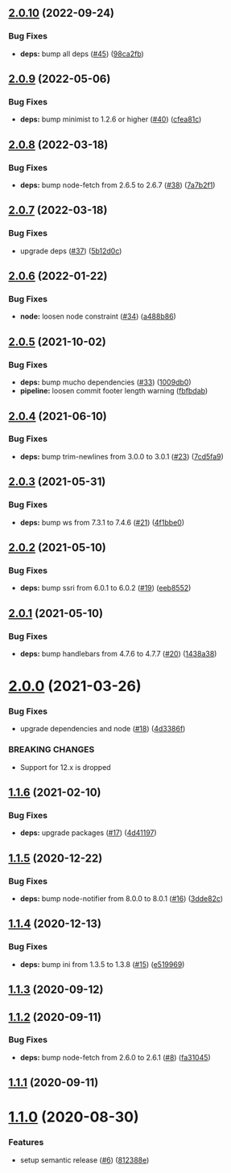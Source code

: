 ## [2.0.10](https://github.com/JoepKockelkorn/git-branch-picker/compare/v2.0.9...v2.0.10) (2022-09-24)


### Bug Fixes

* **deps:** bump all deps ([#45](https://github.com/JoepKockelkorn/git-branch-picker/issues/45)) ([98ca2fb](https://github.com/JoepKockelkorn/git-branch-picker/commit/98ca2fbe83381eca8f4d96a8148bf37b4e230640))

## [2.0.9](https://github.com/JoepKockelkorn/git-branch-picker/compare/v2.0.8...v2.0.9) (2022-05-06)


### Bug Fixes

* **deps:** bump minimist to 1.2.6 or higher ([#40](https://github.com/JoepKockelkorn/git-branch-picker/issues/40)) ([cfea81c](https://github.com/JoepKockelkorn/git-branch-picker/commit/cfea81c7fef02818c70997a94425f0d423b7e3ac))

## [2.0.8](https://github.com/JoepKockelkorn/git-branch-picker/compare/v2.0.7...v2.0.8) (2022-03-18)


### Bug Fixes

* **deps:** bump node-fetch from 2.6.5 to 2.6.7 ([#38](https://github.com/JoepKockelkorn/git-branch-picker/issues/38)) ([7a7b2f1](https://github.com/JoepKockelkorn/git-branch-picker/commit/7a7b2f1e5d225d64019aaaa2d335c2260842dc43))

## [2.0.7](https://github.com/JoepKockelkorn/git-branch-picker/compare/v2.0.6...v2.0.7) (2022-03-18)


### Bug Fixes

* upgrade deps ([#37](https://github.com/JoepKockelkorn/git-branch-picker/issues/37)) ([5b12d0c](https://github.com/JoepKockelkorn/git-branch-picker/commit/5b12d0c2bafd79d5320df45177f423ddf531c2f5))

## [2.0.6](https://github.com/JoepKockelkorn/git-branch-picker/compare/v2.0.5...v2.0.6) (2022-01-22)


### Bug Fixes

* **node:** loosen node constraint ([#34](https://github.com/JoepKockelkorn/git-branch-picker/issues/34)) ([a488b86](https://github.com/JoepKockelkorn/git-branch-picker/commit/a488b866b5b372c1721837f9dbe41f0e20951f8b))

## [2.0.5](https://github.com/JoepKockelkorn/git-branch-picker/compare/v2.0.4...v2.0.5) (2021-10-02)


### Bug Fixes

* **deps:** bump mucho dependencies ([#33](https://github.com/JoepKockelkorn/git-branch-picker/issues/33)) ([1009db0](https://github.com/JoepKockelkorn/git-branch-picker/commit/1009db088b70962aa678ff4d405f88c815a0e300))
* **pipeline:** loosen commit footer length warning ([fbfbdab](https://github.com/JoepKockelkorn/git-branch-picker/commit/fbfbdab71b1789ad5a666a4ba072dd06ce677dd6))

## [2.0.4](https://github.com/JoepKockelkorn/git-branch-picker/compare/v2.0.3...v2.0.4) (2021-06-10)


### Bug Fixes

* **deps:** bump trim-newlines from 3.0.0 to 3.0.1 ([#23](https://github.com/JoepKockelkorn/git-branch-picker/issues/23)) ([7cd5fa9](https://github.com/JoepKockelkorn/git-branch-picker/commit/7cd5fa9d7db7c87d3f0d75b13fe6fba7855da288))

## [2.0.3](https://github.com/JoepKockelkorn/git-branch-picker/compare/v2.0.2...v2.0.3) (2021-05-31)


### Bug Fixes

* **deps:** bump ws from 7.3.1 to 7.4.6 ([#21](https://github.com/JoepKockelkorn/git-branch-picker/issues/21)) ([4f1bbe0](https://github.com/JoepKockelkorn/git-branch-picker/commit/4f1bbe0414506a041595808ae7d652c9c8a2cdf8))

## [2.0.2](https://github.com/JoepKockelkorn/git-branch-picker/compare/v2.0.1...v2.0.2) (2021-05-10)


### Bug Fixes

* **deps:** bump ssri from 6.0.1 to 6.0.2 ([#19](https://github.com/JoepKockelkorn/git-branch-picker/issues/19)) ([eeb8552](https://github.com/JoepKockelkorn/git-branch-picker/commit/eeb85524bab3273b72b54cf2d03f6c4a18f977a5))

## [2.0.1](https://github.com/JoepKockelkorn/git-branch-picker/compare/v2.0.0...v2.0.1) (2021-05-10)


### Bug Fixes

* **deps:** bump handlebars from 4.7.6 to 4.7.7 ([#20](https://github.com/JoepKockelkorn/git-branch-picker/issues/20)) ([1438a38](https://github.com/JoepKockelkorn/git-branch-picker/commit/1438a385b3fa00bb1491bf7efec186c3741c2889))

# [2.0.0](https://github.com/JoepKockelkorn/git-branch-picker/compare/v1.1.6...v2.0.0) (2021-03-26)


### Bug Fixes

* upgrade dependencies and node ([#18](https://github.com/JoepKockelkorn/git-branch-picker/issues/18)) ([4d3386f](https://github.com/JoepKockelkorn/git-branch-picker/commit/4d3386f8b955947116afff36a784d8b1cab82862))


### BREAKING CHANGES

* Support for 12.x is dropped

## [1.1.6](https://github.com/JoepKockelkorn/git-branch-picker/compare/v1.1.5...v1.1.6) (2021-02-10)


### Bug Fixes

* **deps:** upgrade packages ([#17](https://github.com/JoepKockelkorn/git-branch-picker/issues/17)) ([4d41197](https://github.com/JoepKockelkorn/git-branch-picker/commit/4d4119700f1ab16c1c425504691b6aacf9190ac1))

## [1.1.5](https://github.com/JoepKockelkorn/git-branch-picker/compare/v1.1.4...v1.1.5) (2020-12-22)


### Bug Fixes

* **deps:** bump node-notifier from 8.0.0 to 8.0.1 ([#16](https://github.com/JoepKockelkorn/git-branch-picker/issues/16)) ([3dde82c](https://github.com/JoepKockelkorn/git-branch-picker/commit/3dde82c9cd2d08d83423907d5287bc5b9b1188c4))

## [1.1.4](https://github.com/JoepKockelkorn/git-branch-picker/compare/v1.1.3...v1.1.4) (2020-12-13)


### Bug Fixes

* **deps:** bump ini from 1.3.5 to 1.3.8 ([#15](https://github.com/JoepKockelkorn/git-branch-picker/issues/15)) ([e519969](https://github.com/JoepKockelkorn/git-branch-picker/commit/e519969f9d159a49bff33c61496999e164e6e9a4))

## [1.1.3](https://github.com/JoepKockelkorn/git-branch-picker/compare/v1.1.2...v1.1.3) (2020-09-12)

## [1.1.2](https://github.com/JoepKockelkorn/git-branch-picker/compare/v1.1.1...v1.1.2) (2020-09-11)


### Bug Fixes

* **deps:** bump node-fetch from 2.6.0 to 2.6.1 ([#8](https://github.com/JoepKockelkorn/git-branch-picker/issues/8)) ([fa31045](https://github.com/JoepKockelkorn/git-branch-picker/commit/fa310451174cf18ac0339eeccbdb60df60c7824b))

## [1.1.1](https://github.com/JoepKockelkorn/git-branch-picker/compare/v1.1.0...v1.1.1) (2020-09-11)

# [1.1.0](https://github.com/JoepKockelkorn/git-branch-picker/compare/v1.0.1...v1.1.0) (2020-08-30)


### Features

* setup semantic release ([#6](https://github.com/JoepKockelkorn/git-branch-picker/issues/6)) ([812388e](https://github.com/JoepKockelkorn/git-branch-picker/commit/812388e2205388ce8fe52f07e92c874d54d139b5))
